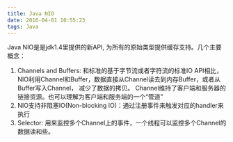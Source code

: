 ```yaml
---
title: Java NIO
date: 2016-04-01 10:55:23
tags: Java
---
```

Java NIO是是jdk1.4里提供的新API, 为所有的原始类型提供缓存支持。几个主要概念：

1. Channels and Buffers: 和标准的基于字节流或者字符流的标准IO API相比，NIO利用Channel和Buffer，数据直接从Channel读去到内存Buffer，或者从Buffer写入Channel， 减少了数据的拷贝。
Channel维持了客户端和服务器的链接资源。也可以理解为客户端和服务端的一个“管道”
2. NIO支持非阻塞IO(Non-blocking IO)：通过注册事件来触发对应的handler来执行
3. Selector: 用来监控多个Channel上的事件，一个线程可以监控多个Channel的数据读和些。